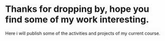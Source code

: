 # Thanks for dropping by, hope you find some of my work interesting.

Here i will publish some of the activities and projects of my current course.
